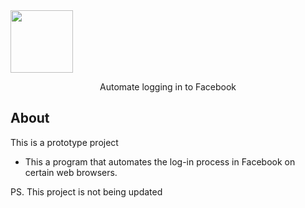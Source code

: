 <img align="center" width="100" height="100" src="public/img/logo1.png">
</br>

<p align="center">Automate logging in to Facebook </p>

## About
This is a prototype project
* This a program that automates the log-in process in Facebook on certain web browsers.

PS. This project is not being updated
